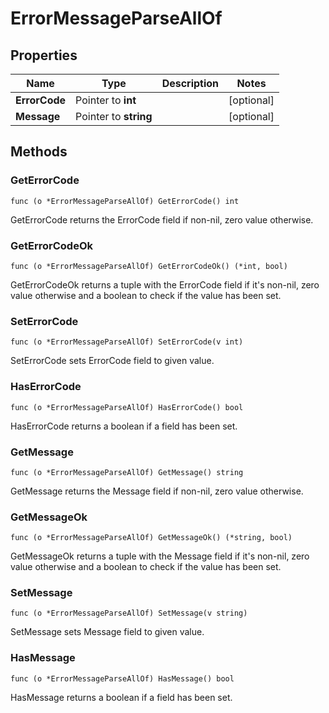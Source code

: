 # ErrorMessageParseAllOf



## Properties

|Name | Type | Description | Notes|
|------------ | ------------- | ------------- | -------------|
|**ErrorCode** | Pointer to **int** |  | [optional] |
|**Message** | Pointer to **string** |  | [optional] |

## Methods


### GetErrorCode

`func (o *ErrorMessageParseAllOf) GetErrorCode() int`

GetErrorCode returns the ErrorCode field if non-nil, zero value otherwise.

### GetErrorCodeOk

`func (o *ErrorMessageParseAllOf) GetErrorCodeOk() (*int, bool)`

GetErrorCodeOk returns a tuple with the ErrorCode field if it's non-nil, zero value otherwise
and a boolean to check if the value has been set.

### SetErrorCode

`func (o *ErrorMessageParseAllOf) SetErrorCode(v int)`

SetErrorCode sets ErrorCode field to given value.

### HasErrorCode

`func (o *ErrorMessageParseAllOf) HasErrorCode() bool`

HasErrorCode returns a boolean if a field has been set.

### GetMessage

`func (o *ErrorMessageParseAllOf) GetMessage() string`

GetMessage returns the Message field if non-nil, zero value otherwise.

### GetMessageOk

`func (o *ErrorMessageParseAllOf) GetMessageOk() (*string, bool)`

GetMessageOk returns a tuple with the Message field if it's non-nil, zero value otherwise
and a boolean to check if the value has been set.

### SetMessage

`func (o *ErrorMessageParseAllOf) SetMessage(v string)`

SetMessage sets Message field to given value.

### HasMessage

`func (o *ErrorMessageParseAllOf) HasMessage() bool`

HasMessage returns a boolean if a field has been set.



